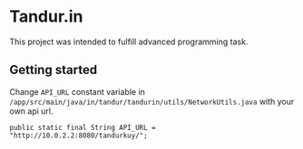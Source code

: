 # Tandur.in

This project was intended to fulfill advanced programming task.

## Getting started
Change `API_URL` constant variable in `/app/src/main/java/in/tandur/tandurin/utils/NetworkUtils.java` with your own api url.
```
public static final String API_URL = "http://10.0.2.2:8080/tandurkuy/";
```